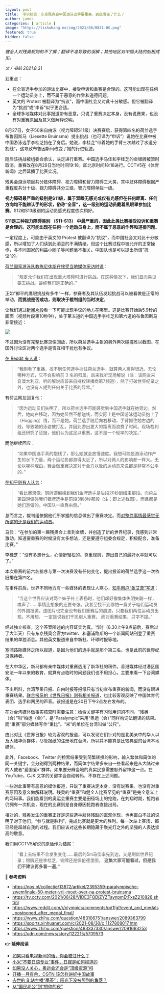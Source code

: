```yaml
---
layout: post
title:  事实核查：东京残奥会中国游泳选手要重赛，到底发生了什么？
author: james
categories: [ article ]
image: "https://lishuhang.me/img/2021/08/0831-00.png"
featured: true
hidden: false
---
```




*健全人对残奥规则的不了解；翻译不准导致的误解；其他地区对中国大陆的刻板成见。*



*文 / 书航 2021.8.31*

划重点：

- 在全盲选手参加的游泳比赛中，接受申诉和重赛是合理的。这可能出现在任何一个运动员身上，而不属于恶意的作弊和道德问题。
- 英文的 Protest 被翻译为“抗议”，而中国社会又对此十分敏感。但它被翻译为“挑战”或“申诉”似乎更合适。
- 全球多地媒体对此事报道带有恶意，只说了重赛决定本身，没有说赛果，也没有对重赛原因及意义做解释说明。

8月27日，女子50米自由泳（视力障碍S11级）决赛赛后，获得第四名的荷兰选手布鲁因斯马（Liesette Bruinsma）提出挑战（也可译为“申诉”）说她在比赛中被中国游泳选手李桂芝挡在了身后。她说，李桂芝“带着她的手臂三次越过了水道分割线”，这导致布鲁因斯玛改变了她的行进轨迹。

随后该挑战被组委会承认，决定进行重赛。中国选手马佳和李桂芝的金银牌被暂时取消。重赛改在8月29日当地时间19:18，即北京时间18:18进行。CCTV5在《体育新闻》之后延播了比赛实况。

残奥会游泳项目共分肢体障碍、视力障碍和智力障碍三大类，其中肢体障碍根据严重程度共分十级、视力障碍共分三级、智力障碍单独一级。

**视力障碍最严重的级别是S11级，属于双眼无感光或仅有光感但在任何距离、任何方向均不能辨认手的形状，俗称“全盲”，这一级别的运动员戴着黑眼罩参加比赛**。S12和S13级别的运动员感光程度依次稍好。

**S11是三种视力障碍类别 （S11-S13） 中最严重的，因此此类比赛接受投诉和重赛是合理的。这可能出现在任何一个运动员身上，而不属于恶意的作弊和道德问题**。

一定程度上，可能由于英文的 Protest 被翻译为“抗议”，而中国社会又对此十分敏感，所以增加了人们读到此消息的不满情绪。但这个比赛过程中被允许的正常操作，与不同国家的利益小圈子等问题毫不相关。中国队也是可以提出所谓“抗议”的。

[荷兰国家游泳队教练尼休斯在接受当地媒体采访时说](https://nos.nl/collectie/13872/artikel/2395359-paralympische-zwemfinale-50-meter-vrij-moet-over-na-protest-bruinsma)：

> “规定允许我们在出现重大障碍时进行挑战。在这种情况下，我们显而易见要去挑战。最终我们是正确的。”

正如“郎平的鹰眼挑战有多牛”一样，参赛者及其队伍发起挑战可以被看做是正常的举动，**而挑战是否成功，则取决于裁判组的当时决定**。

让我们通过[新闻片段](https://tv.cctv.com/2021/08/28/VIDE3FQDjZYZTaynpmEtFxsZ210828.shtml)看一下可能出现争议的地方在哪里。这是比赛开始后5.9秒的画面（视频片段第10秒钟），处于第五道的中国选手李桂芝和第六道的布鲁因斯马非常接近：

![](https://lishuhang.me/img/2021/08/0831-01.jpg)

不过因为没有完整比赛录像回放，所以荷兰选手主张的另外两次碰撞难以截图。在国外讨论区对两个选手是否互相干扰也有争议。

[在 Reddit 有人说](https://www.reddit.com/r/olympics/comments/pd1fgf/event_and_medals_postponed_after_medal_final/)：

> “我刚看了重播，找不到任何选手挡住荷兰选手，就算两人离得很近。无论哪种方式，它不会影响前 3 名的归属。后来我听现场解说（注：该网友来自澳大利亚，听的解说应该来自持权转播商第7频道），除了打破世界纪录之外，也没有人提到任何关于比赛的异常。”

有荷兰网友回复他：

> “因为运动员们失明了，所以荷兰选手可能感觉到中国选手就在她旁边。然后，她向右移动，因为她显然不想碰线，而实际上是中国游泳运动员抱上了（Hugging）线，而不是她。荷兰选手随后向右移动，手臂抓住她右边的线，导致她的泳姿被打乱，并因此游出更大的距离而浪费了时间。现场裁判组还研究了证据，他们认为这足以重赛，这不是一个轻率的决定。”

而他继续回应：

> “如果中国选手真的抱线了，那么她就会放慢速度。我想可能是游泳动作产生的水下力量，两个运动员都游得太近了，所以对两人的影响都一样大。无论以哪种理由，赛会做重赛决定对于全力以赴的运动员来说都是非常不公平的。”

[在知乎则有人认为](https://www.zhihu.com/question/483106751/answer/2089363799)：

> “看比赛录像，铜牌游偏碰到我们金牌选手是后段20秒到结束那段。而荷兰第四游偏碰我们银牌选手是前段3到8秒那段（注：即上述截图）。而且都是她们游偏的。中国队一直靠右侧。”

总而言之，裁判组依据他们所掌握的信息做出了重赛决定。而[对整件事情最感觉无所谓的还是我们的运动员](https://sports.xinhuanet.com/c/2021-08/30/c_1127808017.htm)。

马佳：“在参加的第一届残奥会上拿到金牌，并创造了新的世界纪录，我感到非常激动。知道要重赛的时候没有太多想法，还是要遵守组委会规定，积极配合，准备比赛。”

李桂芝：“没有多想什么，心情挺轻松的。尊重规则，游出自己的最好水平就可以了。”

本次重赛的前六名排序与第一次决赛没有任何变化，提出投诉的荷兰选手这一次依旧排在第四名。

在事件前后，世界不同地方有一些媒体的表现让人寒心，[知乎用户“张艾菲”写道](https://www.zhihu.com/question/483337330/answer/2091693253)：

> “当这个世界应该对两个妹子补上表扬时，他们却好像集体失明失聪一样，噤声了……事情比想象的还要夸张。我甚至找不到哪怕一篇关于咱们运动员的外国报道。连图片也完全没有我们重赛后的痕迹，只要我们两位运动员出现，不用想， 一定是说我们干扰别人重赛， 而对重赛结果，只字不提。”

经过独立核查，这个答案所述的内容证实为真。当时（8.30上午9点前后，赛后过了大半天）只有东京残奥会官方twitter、和塞浦路斯的一个新闻网站刊登了重赛结果的单独消息。其他英文报道来自中新社、环球时报等地。

塞浦路斯媒体之所以报道，是因为他们的选手就是那个第三名，也是此前的世界纪录保持者。

在大中华区，新马都有亲中媒体对重赛选用了新华社的稿件。香港媒体经过港区国安法一年以来的教育，就算有点临时的问题我们也不用担心，主要来看一下台湾媒体。

不出所料，台湾苹果日报、自由时报等报纸只有当初宣布重赛的新闻，而没有跟进重赛结果。[联合报系的《世界日报》则有相关报道](https://udn.com/news/story/122215/5709573)，也比较客观反映了中国体育代表团、选手和网民的声音。该报道是在30日下午2点左右发布的。

在对台湾媒体做事实核查时需要注意：检索关键字有习惯用词的不同，“残奥（会）”叫“帕运（会）”，是“Paralympic”采用“奥运（会）”同样构词法翻译的结果。而“重赛”部分媒体写作“重比”。“米”的单位在台湾叫做“公尺”。

由此对比《世界日报》较为客观的报道，可以发现它们针对的是北美亲中的华人以及大陆华侨群体，尽管报纸的注册地在台湾。所以并不能算是比较典型的台湾本地媒体。

此外，Facebook、Twitter 的检索结果受到简繁转换的影响，输入繁体和简体的同一关键字，会分别得到两种结果，而简体字结果多来自一些看起来是从大陆过来的人或者“爱国爱x”群体。如果要分辨当地的真实民意需要额外留神这一点。在 YouTube，CJK 文字的关键字会自动转码，不存在上述问题。

一些对此事带有恶意的媒体报道，只说了重赛决定本身，没有说赛果，也没有对重赛原因及意义做解释说明。残奥的“重赛”和健全人比赛罕见的“重赛”是完全意义上的两码事。我们能看到的奥运会重赛主要是田径场上的抢跑，在刘翔时期，抢跑者仍拥有一次机会，现在的比赛则是自身原因抢跑者直接出局。

相对的，残奥发生的重赛正好是这些选手肢体残缺的直观体现，也再直白不过的说明了对于他们，“参与就是胜利”，完成比赛就是更大的胜利。每一次站上赛场，都已经是超越自我的过程。我们应该对这些长期隐藏于聚光灯之外的坚强的人表达崇高的敬意。

我们用CCTV5解说的原话作为结尾：

> “看上去结果不会发生变化……最后的5m马佳率先到边，又是刷新世界纪录；银牌还是李桂芝，铜牌还是佩伦德里图。
> **这集大家可能看过，但是我们不建议再多看一遍**。”

**📕 参考资料**

- https://nos.nl/collectie/13872/artikel/2395359-paralympische-zwemfinale-50-meter-vrij-moet-over-na-protest-bruinsma
- https://tv.cctv.com/2021/08/28/VIDE3FQDjZYZTaynpmEtFxsZ210828.shtml
- https://www.reddit.com/r/olympics/comments/pd1fgf/event_and_medals_postponed_after_medal_final/
- https://www.zhihu.com/question/483106751/answer/2089363799
- https://sports.xinhuanet.com/c/2021-08/30/c_1127808017.htm
- https://www.zhihu.com/question/483337330/answer/2091693253
- https://udn.com/news/story/122215/5709573

**👉 延伸阅读**

- [如果只看电视新闻的话，你会错过什么？](https://mp.weixin.qq.com/s/xy691I470qCXJPgND7FwRg)
- [小米“不要日语专业”事件，日媒是如何报道的](https://mp.weixin.qq.com/s/Evlwdvgxg9ul2n-MtSmdEw)
- [如果没人关心，奥运会还会是“顶级资源”吗](https://mp.weixin.qq.com/s/hbcVGSPj3QcVX0D8xcTJWw)
- [开播一月有余，CGTN 该怎样讲好中国故事](https://mp.weixin.qq.com/s/NnaC8XsR1hFzCfoT_ijL1Q)
- [去世的 B 站主播“墨茶”：阳光下没被照到的角落？](https://mp.weixin.qq.com/s/x7UXfrN8daUOTRsVafU-jA)
- [从“国民老公”到“想你的夜”](https://mp.weixin.qq.com/s/AKtvqa-pOBJZFBwcXaK8Zg)